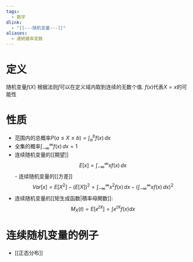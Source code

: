 ```yaml
---
tags:
  - 数学
dlink:
  - "[[---随机变量---]]"
aliases:
  - 連続確率変数
---
```

# 定义
随机变量$f(X)$ 根据法则$f$可以在定义域内取到连续的无数个值. $f(x)$代表$X=x$的可能性

# 性质
- 范围内的总概率$P(a\leq X\leq b)=\int _{a}^{b}f(x) \, dx$
- 全集的概率$\int _{-\infty}^{\infty}f(x)\, dx=1$
- 连续随机变量的[[期望]]$$E[x]=\int_{-\infty}^{\infty}xf(x)\,dx$$- 连续随机变量的[[方差]]
$$Var[x]=E[X^{2}]-(E[X])^{2}=\int_{-\infty}^{\infty}x^{2}f(x)\,dx-(\int_{-\infty}^{\infty}xf(x)\,dx)^{2}$$
- 连续随机变量的[[矩生成函数|積率母関数]]:
$$M_{X}​(t)=E[e^{ tX }]=\int e^{ tX }f(x)dx$$



# 连续随机变量的例子
- [[正态分布]]